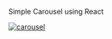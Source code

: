 
Simple Carousel using React

<a href='https://postimg.cc/PLz2xjv3' target='_blank'><img src='https://i.postimg.cc/wBnPwxqp/carousel.png' border='0' alt='carousel'/></a>
